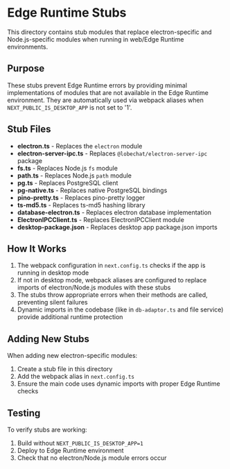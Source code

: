 # Edge Runtime Stubs

This directory contains stub modules that replace electron-specific and Node.js-specific modules when running in web/Edge Runtime environments.

## Purpose

These stubs prevent Edge Runtime errors by providing minimal implementations of modules that are not available in the Edge Runtime environment. They are automatically used via webpack aliases when `NEXT_PUBLIC_IS_DESKTOP_APP` is not set to '1'.

## Stub Files

- **electron.ts** - Replaces the `electron` module
- **electron-server-ipc.ts** - Replaces `@lobechat/electron-server-ipc` package
- **fs.ts** - Replaces Node.js `fs` module
- **path.ts** - Replaces Node.js `path` module
- **pg.ts** - Replaces PostgreSQL client
- **pg-native.ts** - Replaces native PostgreSQL bindings
- **pino-pretty.ts** - Replaces pino-pretty logger
- **ts-md5.ts** - Replaces ts-md5 hashing library
- **database-electron.ts** - Replaces electron database implementation
- **ElectronIPCClient.ts** - Replaces ElectronIPCClient module
- **desktop-package.json** - Replaces desktop app package.json imports

## How It Works

1. The webpack configuration in `next.config.ts` checks if the app is running in desktop mode
2. If not in desktop mode, webpack aliases are configured to replace imports of electron/Node.js modules with these stubs
3. The stubs throw appropriate errors when their methods are called, preventing silent failures
4. Dynamic imports in the codebase (like in `db-adaptor.ts` and file service) provide additional runtime protection

## Adding New Stubs

When adding new electron-specific modules:

1. Create a stub file in this directory
2. Add the webpack alias in `next.config.ts`
3. Ensure the main code uses dynamic imports with proper Edge Runtime checks

## Testing

To verify stubs are working:

1. Build without `NEXT_PUBLIC_IS_DESKTOP_APP=1`
2. Deploy to Edge Runtime environment
3. Check that no electron/Node.js module errors occur

